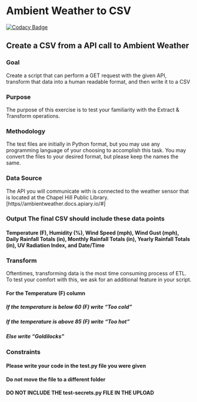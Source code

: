 # Ambient Weather to CSV
[![Codacy Badge](https://api.codacy.com/project/badge/Grade/5c3bc4be17494f71bef89c4f0944d504)](https://app.codacy.com/app/dave_9/ambientweather-CH?utm_source=github.com&utm_medium=referral&utm_content=Pcolar/ambientweather-CH&utm_campaign=Badge_Grade_Dashboard)

## Create a CSV from a API call to Ambient Weather

### Goal 
Create a script that can perform a GET request with the given API, transform that data into a human readable format, and then write it to a CSV

### Purpose 
The purpose of this exercise is to test your familiarity with the Extract & Transform operations.

### Methodology 
The test files are initially in Python format, but you may use any programming
language of your choosing to accomplish this task. You may convert the files to
your desired format, but please keep the names the same.

### Data Source
The API you will communicate with is connected to the weather sensor that is located at the Chapel Hill Public Library.
[https//ambientweather.docs.apiary.io/#]

### Output The final CSV should include these data points
#### Temperature (F), Humidity (%), Wind Speed (mph), Wind Gust (mph), Daily Rainfall Totals (in), Monthly Rainfall Totals (in), Yearly Rainfall Totals (in), UV Radiation Index, and Date/Time

### Transform
Oftentimes, transforming data is the most time consuming process of ETL. To test
your comfort with this, we ask for an additional feature in your script.
#### For the Temperature (F) column
##### If the temperature is below 60 (F) write “Too cold”
##### If the temperature is above 85 (F) write “Too hot”
##### Else write “Goldilocks”

### Constraints
#### Please write your code in the test.py file you were given
#### Do not move the file to a different folder 
#### DO NOT INCLUDE THE test-secrets.py FILE IN THE UPLOAD
